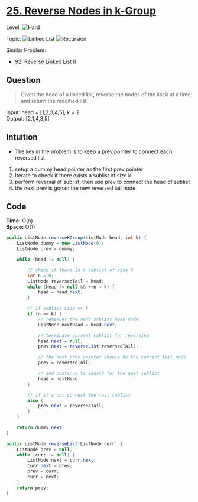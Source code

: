 # [25. Reverse Nodes in k-Group](https://leetcode.com/problems/reverse-nodes-in-k-group/)

Level: ![Hard](https://img.shields.io/badge/-Hard-e60000)

Topic: ![Linked List](https://img.shields.io/badge/-Linked_List-0066cc) ![Recursion](https://img.shields.io/badge/-Recursion-00cccc)

Similar Problem:

- [92. Reverse Linked List II](0092.md)

## Question

> Given the head of a linked list, reverse the nodes of the list k at a time, and return the modified list.

Input: head = [1,2,3,4,5], k = 2\
Output: [2,1,4,3,5]

## Intuition

- The key in the problem is to keep a prev pointer to connect each reversed list

1. setup a dummy head pointer as the first prev pointer
2. Iterate to check if there exists a sublist of size k
3. perform reversal of sublist, then use prev to connect the head of sublist
4. the next prev is gonan the new reversed tail node

## Code

**Time:** O(n)\
**Space:** O(1)

```java
public ListNode reverseKGroup(ListNode head, int k) {
    ListNode dummy = new ListNode(0);
    ListNode prev = dummy;

    while (head != null) {

        // check if there is a sublist of size k
        int n = 0;
        ListNode reversedTail = head;
        while (head != null && ++n < k) {
            head = head.next;
        }

        // if sublist size == k
        if (n == k) {
            // remember the next sublist head node
            ListNode nextHead = head.next;

            // terminate current sublist for reversing
            head.next = null;
            prev.next = reverseList(reversedTail);

            // the next prev pointer shoule be the current tail node
            prev = reversedTail;

            // and continue to search for the next sublist
            head = nextHead;
        }

        // if it's not connect the last sublist
        else {
            prev.next = reversedTail;
        }
    }

    return dummy.next;
}

public ListNode reverseList(ListNode curr) {
    ListNode prev = null;
    while (curr != null) {
        ListNode next = curr.next;
        curr.next = prev;
        prev = curr;
        curr = next;
    }
    return prev;
}
```

